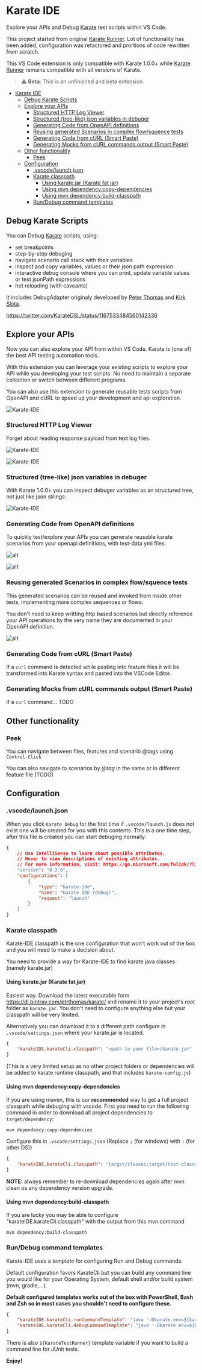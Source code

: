 # Karate IDE

Explore your APIs and Debug [Karate](https://github.com/intuit/karate) test scripts within VS Code.

This project started from original [Karate Runner](https://github.com/kirksl/karate-runner/). Lot of functionality has been added, configuration was refactored and prortions of code rewritten from scratch.

This VS Code extension is only compatible with Karate 1.0.0+ while [Karate Runner](https://github.com/kirksl/karate-runner/) remains compatible with all versions of Karate.

> :warning: **Beta**: This is an unfinished and beta extension.

- [Karate IDE](#karate-ide)
  - [Debug Karate Scripts](#debug-karate-scripts)
  - [Explore your APIs](#explore-your-apis)
    - [Structured HTTP Log Viewer](#structured-http-log-viewer)
    - [Structured (tree-like) json variables in debuger](#structured-tree-like-json-variables-in-debuger)
    - [Generating Code from OpenAPI definitions](#generating-code-from-openapi-definitions)
    - [Reusing generated Scenarios in complex flow/squence tests](#reusing-generated-scenarios-in-complex-flowsquence-tests)
    - [Generating Code from cURL (Smart Paste)](#generating-code-from-curl-smart-paste)
    - [Generating Mocks from cURL commands output (Smart Paste)](#generating-mocks-from-curl-commands-output-smart-paste)
  - [Other functionality](#other-functionality)
    - [Peek](#peek)
  - [Configuration](#configuration)
    - [.vscode/launch.json](#vscodelaunchjson)
    - [Karate classpath](#karate-classpath)
      - [Using karate.jar (Karate fat jar)](#using-karatejar-karate-fat-jar)
      - [Using mvn dependency:copy-dependencies](#using-mvn-dependencycopy-dependencies)
      - [Using mvn dependency:build-classpath](#using-mvn-dependencybuild-classpath)
    - [Run/Debug command templates](#rundebug-command-templates)

## Debug Karate Scripts

You can Debug [Karate](https://github.com/intuit/karate) scripts, using:

-   set breakpoints
-   step-by-step debuging
-   navigate scenario call stack with their variables
-   inspect and copy variables, values or their json path expression
-   interactive debug console where you can print, update variable values or test jsonPath expressions
-   hot reloading (with caveants)

It includes DebugAdapter originaly developed by [Peter Thomas](https://github.com/intuit/karate/) and [Kirk Slota](https://github.com/kirksl/karate-runner/).

https://twitter.com/KarateDSL/status/1167533484560142336

## Explore your APIs

Now you can also explore your API from within VS Code. Karate is (one of) the best API testing automation tools.

With this extension you can leverage your existing scripts to explore your API while you developing your test scripts. No need to maintain a separate collection or switch between different programs.

You can also use this extension to generate reusable tests scripts from OpenAPI and cURL to speed up your development and api exploration.

![Karate-IDE](resources/screenshots/Karate-IDE.png)

### Structured HTTP Log Viewer

Forget about reading response payload from text log files.

![Karate-IDE](resources/screenshots/Structured-Network-Logs.png)

![Karate-IDE](resources/screenshots/Network-Logs.png)

### Structured (tree-like) json variables in debuger

With Karate 1.0.0+ you can inspect debuger variables as an structured tree, not just like json strings:

![Karate-IDE](resources/screenshots/Structured-Variables-Debug.png)

### Generating Code from OpenAPI definitions

To quickly test/explore your APIs you can generate reusable karate scenarios from your openapi definitions, with test-data yml files.

![alt](resources/screenshots/Generate-Karate-Test.png)

![alt](resources/screenshots/OpenAPI-Test.png)

### Reusing generated Scenarios in complex flow/squence tests

This generated scenarios can be reused and invoked from inside other tests, implementing more complex sequences or flows.

You don't need to keep writting http based scenarios but directly reference your API operations by the very name they are documented in your OpenAPI definition.

![alt](resources/screenshots/SequenceTestWithGeneratedScenarios.png)

### Generating Code from cURL (Smart Paste)

If a `curl` command is detected while pasting into feature files it will be transformed into Karate syntax and pasted into the VSCode Editor.

### Generating Mocks from cURL commands output (Smart Paste)

If a `curl` command... TODO

## Other functionality

### Peek

You can navigate between files, features and scenario @tags using `Control-Click`

You can also navigate to scenarios by _@tag_ in the same or in different feature file (TODO)

## Configuration

### .vscode/launch.json

When you click `Karate Debug` for the first time if `.vscode/launch.js` does not exist one will be created for you with this contents. This is a one time step, after this file is created you can start debuging normally.

```json
{
    // Use IntelliSense to learn about possible attributes.
    // Hover to view descriptions of existing attributes.
    // For more information, visit: https://go.microsoft.com/fwlink/?linkid=830387
    "version": "0.2.0",
    "configurations": [
        {
            "type": "karate-ide",
            "name": "Karate IDE (debug)",
            "request": "launch"
        }
    ]
}
```

### Karate classpath

Karate-IDE classpath is the one configuration that won't work out of the box and you will need to make a decision about.

You need to provide a way for Karate-IDE to find karate java classes (namely karate.jar)

#### Using karate.jar (Karate fat jar)

Easiest way. Download the latest executable form https://dl.bintray.com/ptrthomas/karate/ and rename it to your project's root folder as `karate.jar`. You don't need to configure anything else but your classpath will be very limited.

Alternatively you can download it to a different path configure in `.vscode/settings.json` where your karate.jar is located.

```json
{
    "karateIDE.karateCli.classpath": "<path to your file>/karate.jar"
}
```

(This is a very limited setup as no other project folders or dependencies will be added to karate runtime classpath, and that includes `karate-config.js`)

#### Using mvn dependency:copy-dependencies

If you are using maven, this is our **recommended** way to get a full project classpath while debuging with vscode. First you need to run the following command in order to download all project dependencies to `target/dependency`:

```
mvn dependency:copy-dependencies
```

Configure this in `.vscode/settings.json` (Replace `;` (for windows) with `:` (for other OS))

```json
{
    "karateIDE.karateCli.classpath": "target/classes;target/test-classes;src/test/resources;src/test/java;target/dependency/*"
}
```

**NOTE:** always remember to re-download dependencies again after mvn clean os any dependency version upgrade.

#### Using mvn dependency:build-classpath

If you are lucky you may be able to configure "karateIDE.karateCli.classpath" with the output from this mvn command

```
mvn dependency:build-classpath
```

### Run/Debug command templates

Karate-IDE uses a _template_ for configuring Run and Debug commands.

Default configuration favors KarateCli but you can build any command line you would like for your Operating System, default shell and/or build system (mvn, gradle,...).

**Default configured templates works out of the box with PowerShell, Bash and Zsh so in most cases you shouldn't need to configure these.**

```json
{
    "karateIDE.karateCli.runCommandTemplate": "java '-Dkarate.env=${karateEnv}' '-Dvscode.port=${vscodePort}' -cp '${classpath}' com.intuit.karate.Main ${karateOptions} '${feature}'",
    "karateIDE.karateCli.debugCommandTemplate": "java '-Dkarate.env=${karateEnv}' '-Dvscode.port=${vscodePort}' -cp '${classpath}' com.intuit.karate.Main -d"
}
```

There is also `${KarateTestRunner}` template variable if you want to build a command line for JUnit tests.

**Enjoy!**
